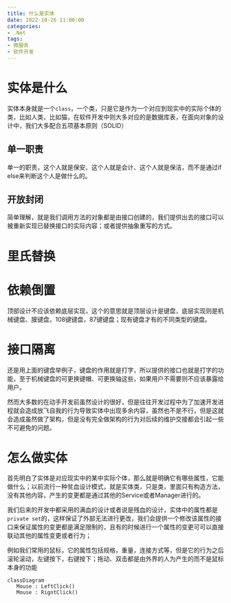 ```yaml
---
title: 什么是实体
date: 2022-10-26 11:00:00
categories:
- .Net
tags:
- 微服务
- 软件开发
---
```


# 实体是什么

实体本身就是一个`class`，一个类，只是它是作为一个对应到现实中的实际个体的类，比如人类，比如猫，在软件开发中则大多对应的是数据库表，在面向对象的设计中，我们大多配合五项基本原则（SOLID）
## 单一职责

单一的职责，这个人就是保安、这个人就是会计、这个人就是保洁，而不是通过if else来判断这个人是做什么的。

## 开放封闭

简单理解，就是我们调用方法的对象都是由接口创建的，我们提供出去的接口可以被重新实现已替换接口的实际内容；或者提供抽象重写的方式。

# 里氏替换



# 依赖倒置

顶部设计不应该依赖底层实现，这个的意思就是顶层设计是键盘，底层实现则是机械键盘、膜键盘，108键键盘，87键键盘；现有键盘才有的不同类型的键盘。

# 接口隔离

还是用上面的键盘举例子，键盘的作用就是打字，所以提供的接口也就是打字的功能，至于机械键盘的可更换键帽、可更换轴这些，如果用户不需要则不应该暴露给用户。

然而大多数的在动手开发前虽然设计的很好，但是往往开发过程中为了加速开发进程就会造成放飞自我的行为导致实体中出现多余内容，虽然也不是不行，但是这就会造成虽然做了架构，但是没有完全做架构的行为对后续的维护交接都会引起一些不可避免的问题。

# 怎么做实体

首先明白了实体是对应现实中的某中实际个体，那么就是明确它有哪些属性，它能做什么；以前流行一种贫血设计模式，就是实体类，只是类，里面只有构造方法，没有其他内容，产生的变更都是通过其他的Service或者Manager进行的。

我们后来的开发中都采用的满血的设计或者说是残血的设计，实体中的属性都是`private set`的，这样保证了外部无法进行更改，我们会提供一个修改该属性的接口来保证属性的变更都是满足限制的，且有的时候进行一个属性的变更可可以直接联动其他的属性变更或者行为；

例如我们常用的鼠标，它的属性包括规格，重量，连接方式等，但是它的行为之后滚轮滚动，左键按下，右键按下；拖动、双击都是由外界的人为产生的而不是鼠标本身的功能

```mermaid
classDiagram
   Mouse : LeftClick()
   Mouse : RigntClick()
```
